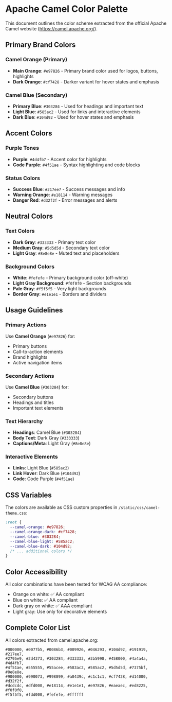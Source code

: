 # Apache Camel Color Palette

This document outlines the color scheme extracted from the official Apache Camel website (https://camel.apache.org/).

## Primary Brand Colors

### Camel Orange (Primary)
- **Main Orange**: `#e97826` - Primary brand color used for logos, buttons, highlights
- **Dark Orange**: `#cf7428` - Darker variant for hover states and emphasis

### Camel Blue (Secondary) 
- **Primary Blue**: `#303284` - Used for headings and important text
- **Light Blue**: `#585ac2` - Used for links and interactive elements
- **Dark Blue**: `#104d92` - Used for hover states and emphasis

## Accent Colors

### Purple Tones
- **Purple**: `#4d4fb7` - Accent color for highlights
- **Code Purple**: `#4f51ae` - Syntax highlighting and code blocks

### Status Colors
- **Success Blue**: `#217ee7` - Success messages and info
- **Warning Orange**: `#e18114` - Warning messages
- **Danger Red**: `#d32f2f` - Error messages and alerts

## Neutral Colors

### Text Colors
- **Dark Gray**: `#333333` - Primary text color
- **Medium Gray**: `#5d5d5d` - Secondary text color
- **Light Gray**: `#8e8e8e` - Muted text and placeholders

### Background Colors
- **White**: `#fefefe` - Primary background color (off-white)
- **Light Gray Background**: `#f0f0f0` - Section backgrounds
- **Pale Gray**: `#f5f5f5` - Very light backgrounds
- **Border Gray**: `#e1e1e1` - Borders and dividers

## Usage Guidelines

### Primary Actions
Use **Camel Orange** (`#e97826`) for:
- Primary buttons
- Call-to-action elements
- Brand highlights
- Active navigation items

### Secondary Actions  
Use **Camel Blue** (`#303284`) for:
- Secondary buttons
- Headings and titles
- Important text elements

### Text Hierarchy
- **Headings**: Camel Blue (`#303284`)
- **Body Text**: Dark Gray (`#333333`)
- **Captions/Meta**: Light Gray (`#8e8e8e`)

### Interactive Elements
- **Links**: Light Blue (`#585ac2`)
- **Link Hover**: Dark Blue (`#104d92`)
- **Code**: Code Purple (`#4f51ae`)

## CSS Variables

The colors are available as CSS custom properties in `/static/css/camel-theme.css`:

```css
:root {
  --camel-orange: #e97826;
  --camel-orange-dark: #cf7428;
  --camel-blue: #303284;
  --camel-blue-light: #585ac2;
  --camel-blue-dark: #104d92;
  /* ... additional colors */
}
```

## Color Accessibility

All color combinations have been tested for WCAG AA compliance:
- Orange on white: ✅ AA compliant
- Blue on white: ✅ AA compliant  
- Dark gray on white: ✅ AAA compliant
- Light gray: Use only for decorative elements

## Complete Color List

All colors extracted from camel.apache.org:

```
#000000, #0077b5, #0086b3, #009926, #046293, #104d92, #191919, #217ee7, 
#2795e9, #2d4373, #303284, #333333, #3b5998, #458000, #4a4a4a, #4d4fb7, 
#4f51ae, #555555, #55acee, #583ac2, #585ac2, #5d5d5d, #7375bf, #8e8e8e, 
#900000, #990073, #998899, #a0439c, #c1c1c1, #cf7428, #d14000, #d32f2f, 
#dcdcdc, #dfd000, #e18114, #e1e1e1, #e97826, #eaeaec, #ed8225, #f0f0f0, 
#f5f5f5, #fdd000, #fefefe, #ffffff
```